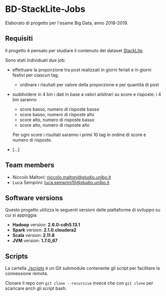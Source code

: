 # BD-StackLite-Jobs

Elaborato di progetto per l'esame Big Data, anno 2018-2019.

## Requisiti

Il progetto è pensato per studiare il contenuto del dataset [StackLite](https://www.kaggle.com/stackoverflow/stacklite).

Sono stati individuati due job:

  - effettuare la proporzione tra post realizzati in giorni feriali e in giorni festivi per ciascun tag.
    - ordinare i risultati per valore della proporzione e per quantità di post
  
  - suddividere in 4 bin i dati in base a valori arbitrari su score e risposte: i 4 bin saranno
	- score basso, numero di risposte basso
	- score basso, numero di risposte alto
	- score alto, numero di risposte basso
	- score alto, numero di risposte alto

    Per ogni score i risultati saranno i primi 10 tag in ordine di score e numero di risposte.
  
  - [...]

## Team members

  - Niccolò Maltoni: [niccolo.maltoni@studio.unibo.it](mailto:niccolo.maltoni@studio.unibo.it)
  - Luca Semprini: [luca.semprini10@studio.unibo.it](mailto:luca.semprini10@studio.unibo.it)

## Software versions

Questo progetto utilizza le seguenti versioni delle piattaforme di sviluppo su cui si appoggia:

- **Hadoop** version: **2.6.0-cdh5.13.1**
- **Spark** version: **2.1.0.cloudera2**
- **Scala** version: **2.11.8**
- **JVM** version: **1.7.0_67**

## Scripts

La cartella [./scripts](https://github.com/NiccoMlt/BigData-18-19-scripts) è un Git submodule contenente gli script per facilitare la connessione remota.

Clonare il repo con `git clone --recursive` invece che con `git clone` per scaricare anch gli script bash.


